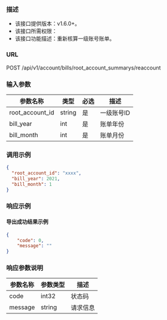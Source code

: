 ### 描述

- 该接口提供版本：v1.6.0+。
- 该接口所需权限：
- 该接口功能描述：重新核算一级账号账单。

### URL

POST /api/v1/account/bills/root_account_summarys/reaccount

### 输入参数

| 参数名称            | 类型     | 必选 | 描述     |
|-----------------|--------|----|--------|
| root_account_id | string | 是  | 一级账号ID |
| bill_year       | int    | 是  | 账单年份   |
| bill_month      | int    | 是  | 账单月份   |

### 调用示例

```json
{
  "root_account_id": "xxxx",
  "bill_year": 2021,
  "bill_month": 1
}
```


### 响应示例

#### 导出成功结果示例

```json
{
	"code": 0,
    "message": ""
}
```

### 响应参数说明

| 参数名称    | 参数类型   | 描述   |
|---------|--------|------|
| code    | int32  | 状态码  |
| message | string | 请求信息 |

